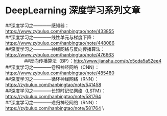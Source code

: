 # DeepLearning  深度学习系列文章

##深度学习之————感知器：https://www.zybuluo.com/hanbingtao/note/433855 \
##深度学习之————线性单元与梯度下降：https://www.zybuluo.com/hanbingtao/note/448086 \
##深度学习之————神经网络与反向传播算法：https://www.zybuluo.com/hanbingtao/note/476663 \
                ##反向传播算法（BP）：http://www.jianshu.com/p/c5cda5a52ee4 \
##深度学习之————卷积神经网络（CNN）：https://www.zybuluo.com/hanbingtao/note/485480 \
##深度学习之————循环神经网络（RNN）：https://zybuluo.com/hanbingtao/note/541458 \
##深度学习之————长短时记忆网络（LSTM）：https://zybuluo.com/hanbingtao/note/581764 \
##深度学习之————递归神经网络（RNN）：https://zybuluo.com/hanbingtao/note/581764 \
